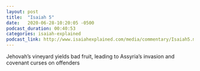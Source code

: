```yaml
---
layout: post
title:  "Isaiah 5"
date:   2020-06-28-10:20:05 -0500
podcast_duration: 00:40:53
categories: isaiah-explained
podcast_link: http://www.isaiahexplained.com/media/commentary/Isaiah5.mp3
---
```

Jehovah’s vineyard yields bad fruit, leading to Assyria’s invasion and covenant curses on offenders
